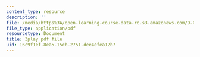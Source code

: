 ```yaml
---
content_type: resource
description: ''
file: /media/https%3A/open-learning-course-data-rc.s3.amazonaws.com/9-00sc-introduction-to-psychology-fall-2011/16c9f1ef8ea515cb2751dee4efea12b7_Qw4SkvZ03cc.pdf
file_type: application/pdf
resourcetype: Document
title: 3play pdf file
uid: 16c9f1ef-8ea5-15cb-2751-dee4efea12b7
---
```


